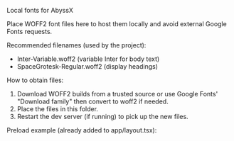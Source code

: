 Local fonts for AbyssX

Place WOFF2 font files here to host them locally and avoid external Google Fonts requests.

Recommended filenames (used by the project):
- Inter-Variable.woff2  (variable Inter for body text)
- SpaceGrotesk-Regular.woff2 (display headings)

How to obtain files:
1. Download WOFF2 builds from a trusted source or use Google Fonts' "Download family" then convert to woff2 if needed.
2. Place the files in this folder.
3. Restart the dev server (if running) to pick up the new files.

Preload example (already added to app/layout.tsx):
<link rel="preload" href="/fonts/Inter-Variable.woff2" as="font" type="font/woff2" crossorigin="anonymous" />
<link rel="preload" href="/fonts/SpaceGrotesk-Regular.woff2" as="font" type="font/woff2" crossorigin="anonymous" />
